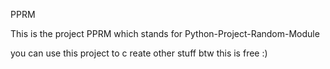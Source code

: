 PPRM

This is the project PPRM which stands for Python-Project-Random-Module

you can use this project to c reate other stuff btw this is free :)
